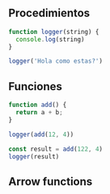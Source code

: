 ## Procedimientos

```js
function logger(string) {
  console.log(string)
}

logger('Hola como estas?')
```

## Funciones
```js
function add() {
  return a + b;
}

logger(add(12, 4))

const result = add(122, 4)
logger(result)
```

## Arrow functions


